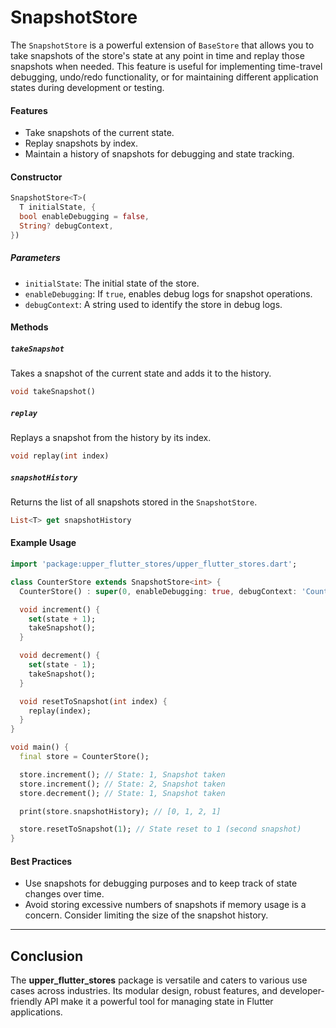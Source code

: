 # SnapshotStore

The `SnapshotStore` is a powerful extension of `BaseStore` that allows you to take snapshots of the store's state at any point in time and replay those snapshots when needed. This feature is useful for implementing time-travel debugging, undo/redo functionality, or for maintaining different application states during development or testing.

#### Features
- Take snapshots of the current state.
- Replay snapshots by index.
- Maintain a history of snapshots for debugging and state tracking.

#### Constructor
```dart
SnapshotStore<T>(
  T initialState, {
  bool enableDebugging = false,
  String? debugContext,
})
```

##### Parameters
- `initialState`: The initial state of the store.
- `enableDebugging`: If `true`, enables debug logs for snapshot operations.
- `debugContext`: A string used to identify the store in debug logs.

#### Methods

##### `takeSnapshot`
Takes a snapshot of the current state and adds it to the history.

```dart
void takeSnapshot()
```

##### `replay`
Replays a snapshot from the history by its index.

```dart
void replay(int index)
```

##### `snapshotHistory`
Returns the list of all snapshots stored in the `SnapshotStore`.

```dart
List<T> get snapshotHistory
```

#### Example Usage

```dart
import 'package:upper_flutter_stores/upper_flutter_stores.dart';

class CounterStore extends SnapshotStore<int> {
  CounterStore() : super(0, enableDebugging: true, debugContext: 'CounterStore');

  void increment() {
    set(state + 1);
    takeSnapshot();
  }

  void decrement() {
    set(state - 1);
    takeSnapshot();
  }

  void resetToSnapshot(int index) {
    replay(index);
  }
}

void main() {
  final store = CounterStore();

  store.increment(); // State: 1, Snapshot taken
  store.increment(); // State: 2, Snapshot taken
  store.decrement(); // State: 1, Snapshot taken

  print(store.snapshotHistory); // [0, 1, 2, 1]

  store.resetToSnapshot(1); // State reset to 1 (second snapshot)
}
```

#### Best Practices
- Use snapshots for debugging purposes and to keep track of state changes over time.
- Avoid storing excessive numbers of snapshots if memory usage is a concern. Consider limiting the size of the snapshot history.

---

## Conclusion
The **upper_flutter_stores** package is versatile and caters to various use cases across industries. Its modular design, robust features, and developer-friendly API make it a powerful tool for managing state in Flutter applications.
